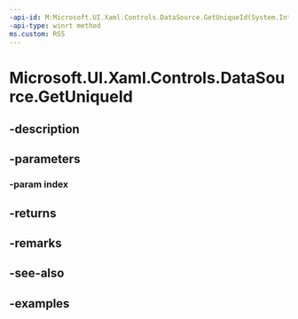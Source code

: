 ```yaml
---
-api-id: M:Microsoft.UI.Xaml.Controls.DataSource.GetUniqueId(System.Int32)
-api-type: winrt method
ms.custom: RS5
---
```


<!-- Method syntax.
public string DataSource.GetUniqueId(Int32 index)
-->

# Microsoft.UI.Xaml.Controls.DataSource.GetUniqueId

## -description

## -parameters
### -param index

## -returns

## -remarks

## -see-also

## -examples

